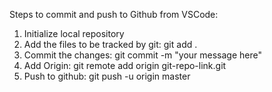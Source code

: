 Steps to commit and push to Github from VSCode:
1. Initialize local repository
2. Add the files to be tracked by git: git add .
3. Commit the changes: git commit -m "your message here"
4. Add Origin: git remote add origin git-repo-link.git
5. Push to github: git push -u origin master
